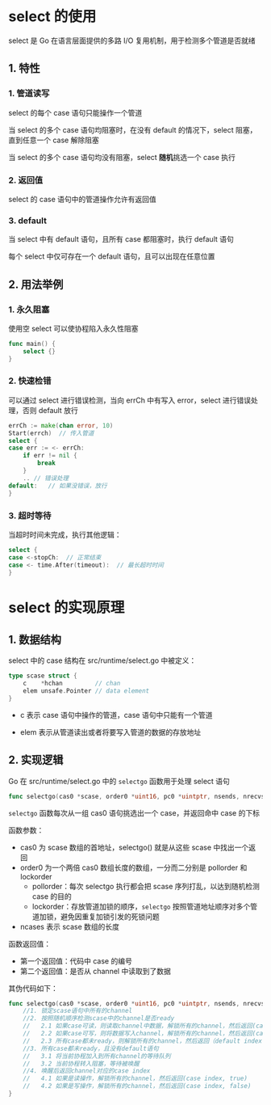 # select 的使用

select 是 Go 在语言层面提供的多路 I/O 复用机制，用于检测多个管道是否就绪

## 1. 特性

### 1. 管道读写

select 的每个 case 语句只能操作一个管道

当 select 的多个 case 语句均阻塞时，在没有 default 的情况下，select 阻塞，直到任意一个 case 解除阻塞

当 select 的多个 case 语句均没有阻塞，select **随机**挑选一个 case 执行

### 2. 返回值

select 的 case 语句中的管道操作允许有返回值

### 3. default

当 select 中有 default 语句，且所有 case 都阻塞时，执行 default 语句

每个 select 中仅可存在一个 default 语句，且可以出现在任意位置

## 2. 用法举例

### 1. 永久阻塞

使用空 select 可以使协程陷入永久性阻塞

```go
func main() {
    select {}
}
```

### 2. 快速检错

可以通过 select 进行错误检测，当向 errCh 中有写入 error，select 进行错误处理，否则 default 放行

```go
errCh := make(chan error, 10)
Start(errch)  // 传入管道
select {
case err := <- errCh:
    if err != nil {
        break
    }
    .. // 错误处理
default:   // 如果没错误，放行
}
```

### 3. 超时等待

当超时时间未完成，执行其他逻辑：

```go
select {
case <-stopCh:  // 正常结束
case <- time.After(timeout):  // 最长超时时间
}
```

# select 的实现原理

## 1. 数据结构

select 中的 case 结构在 src/runtime/select.go 中被定义：

```go
type scase struct {
    c    *hchan         // chan
    elem unsafe.Pointer // data element
}
```

- c 表示 case 语句中操作的管道，case 语句中只能有一个管道

- elem 表示从管道读出或者将要写入管道的数据的存放地址

## 2. 实现逻辑

Go 在 src/runtime/select.go 中的 `selectgo` 函数用于处理 select 语句

```go
func selectgo(cas0 *scase, order0 *uint16, pc0 *uintptr, nsends, nrecvs int, block bool) (int, bool)
```

`selectgo` 函数每次从一组 cas0 语句挑选出一个 case，并返回命中 case 的下标

函数参数：

- cas0 为 scase 数组的首地址，selectgo() 就是从这些 scase 中找出一个返回
- order0 为一个两倍 cas0 数组长度的数组，一分而二分别是 pollorder 和 lockorder
  - pollorder：每次 selectgo 执行都会把 scase 序列打乱，以达到随机检测 case 的目的
  - lockorder：存放管道加锁的顺序，`selectgo` 按照管道地址顺序对多个管道加锁，避免因重复加锁引发的死锁问题
- ncases 表示 scase 数组的长度

函数返回值：

- 第一个返回值：代码中 case 的编号
- 第二个返回值：是否从 channel 中读取到了数据

其伪代码如下：

```go
func selectgo(cas0 *scase, order0 *uint16, pc0 *uintptr, nsends, nrecvs int, block bool) (int, bool) {
    //1. 锁定scase语句中所有的channel
    //2. 按照随机顺序检测scase中的channel是否ready
    //   2.1 如果case可读，则读取channel中数据，解锁所有的channel，然后返回(case index, true)
    //   2.2 如果case可写，则将数据写入channel，解锁所有的channel，然后返回(case index, false)
    //   2.3 所有case都未ready，则解锁所有的channel，然后返回（default index, false）
    //3. 所有case都未ready，且没有default语句
    //   3.1 将当前协程加入到所有channel的等待队列
    //   3.2 当前协程转入阻塞，等待被唤醒
    //4. 唤醒后返回channel对应的case index
    //   4.1 如果是读操作，解锁所有的channel，然后返回(case index, true)
    //   4.2 如果是写操作，解锁所有的channel，然后返回(case index, false)
}
```

